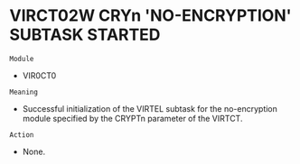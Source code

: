 # VIRCT02W CRYn 'NO-ENCRYPTION' SUBTASK STARTED

`Module`
- VIR0CT0

`Meaning`
- Successful initialization of the VIRTEL subtask for the no-encryption module specified by the CRYPTn parameter of the VIRTCT.

`Action`
- None.
